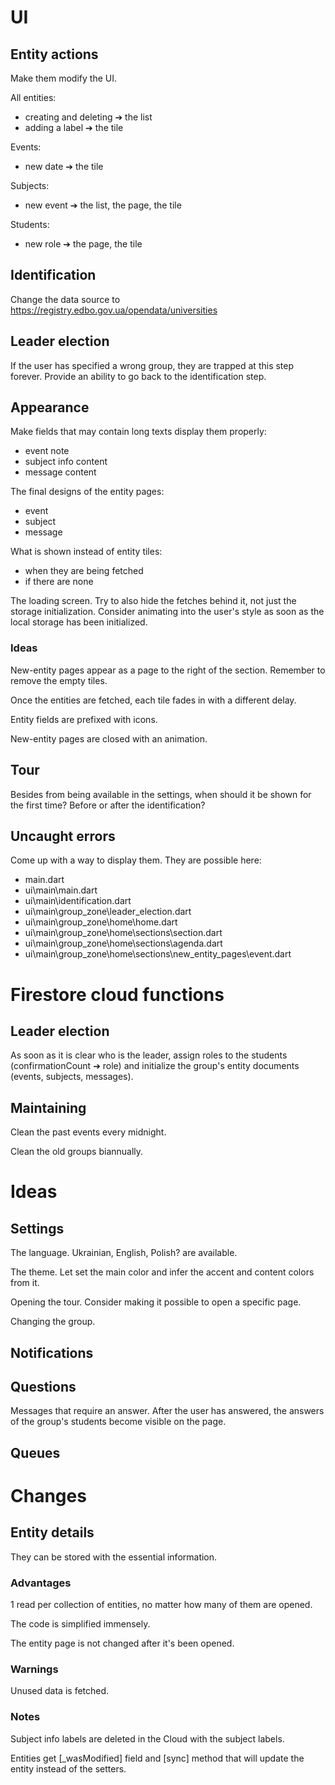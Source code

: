 # UI

## Entity actions

Make them modify the UI.

All entities:
- creating and deleting ➔ the list
- adding a label ➔ the tile

Events:
- new date ➔ the tile

Subjects:
- new event ➔ the list, the page, the tile

Students:
- new role ➔ the page, the tile

## Identification

Change the data source to https://registry.edbo.gov.ua/opendata/universities

## Leader election

If the user has specified a wrong group, they are trapped at this step forever.
Provide an ability to go back to the identification step.

## Appearance

Make fields that may contain long texts display them properly:
- event note
- subject info content
- message content

The final designs of the entity pages:
- event
- subject
- message

What is shown instead of entity tiles:
- when they are being fetched
- if there are none

The loading screen. Try to also hide the fetches behind it, not just the storage initialization. Consider animating into the user's style as soon as the local storage has been initialized.

### Ideas	

New-entity pages appear as a page to the right of the section. Remember to remove the empty tiles.

Once the entities are fetched, each tile fades in with a different delay.

Entity fields are prefixed with icons.

New-entity pages are closed with an animation.

## Tour

Besides from being available in the settings, when should it be shown for the first time? Before or after the identification?

## Uncaught errors

Come up with a way to display them. They are possible here:
- main.dart
- ui\main\main.dart
- ui\main\identification.dart
- ui\main\group_zone\leader_election.dart
- ui\main\group_zone\home\home.dart
- ui\main\group_zone\home\sections\section.dart
- ui\main\group_zone\home\sections\agenda.dart
- ui\main\group_zone\home\sections\new_entity_pages\event.dart

# Firestore cloud functions

## Leader election

As soon as it is clear who is the leader, assign roles to the students (confirmationCount ➔ role) and initialize the group's entity documents (events, subjects, messages).

## Maintaining

Clean the past events every midnight.

Clean the old groups biannually.

# Ideas

## Settings

The language. Ukrainian, English, Polish? are available.

The theme. Let set the main color and infer the accent and content colors from it.

Opening the tour. Consider making it possible to open a specific page.

Changing the group.

## Notifications

## Questions

Messages that require an answer. After the user has answered, the answers of the group's students become visible on the page.

## Queues

# Changes

## Entity details

They can be stored with the essential information.

### Advantages

1 read per collection of entities, no matter how many of them are opened.

The code is simplified immensely.

The entity page is not changed after it's been opened.

### Warnings

Unused data is fetched.

### Notes

Subject info labels are deleted in the Cloud with the subject labels.

Entities get [_wasModified] field and [sync] method that will update the entity instead of the setters.